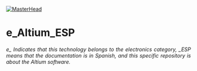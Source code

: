 [![MasterHead](http://dicer0.com/wp-content/uploads/2023/09/Altium-di_cer0-Banner.png)](https://dicer0.com/)
# e_Altium_ESP
<h6 align="justify">e_ Indicates that this technology belongs to the electronics category, _ESP means that the documentation is in Spanish, and this specific repository is about the Altium software.</h6>
